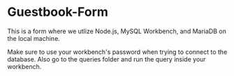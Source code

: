 # Guestbook-Form

This is a form where we utlize Node.js, MySQL Workbench, and MariaDB on the local machine.

Make sure to use your workbench's password when trying to connect to the database. Also go to the queries folder and run the query inside your workbench.
